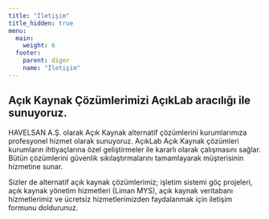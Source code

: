 ```yaml
---
title: "İletişim"
title_hidden: true
menu:
  main:
    weight: 6
  footer:
    parent: diger
    name: "İletişim"
---
```


<div class="row">
<div class="col-12 col-lg-6">
    <h2>Açık Kaynak Çözümlerimizi AçıkLab aracılığı ile sunuyoruz.</h2>
    <p>
        HAVELSAN A.Ş. olarak Açık Kaynak alternatif çözümlerini kurumlarımıza profesyonel hizmet olarak sunuyoruz.
AçıkLab Açık Kaynak çözümleri kurumların ihtiyaçlarına özel geliştirmeler ile kararlı olarak çalışmasını sağlar. Bütün çözümlerini güvenlik sıkılaştırmalarını tamamlayarak müşterisinin hizmetine sunar.
    </p>
    <p>
        Sizler de alternatif açık kaynak çözümlerimiz; işletim sistemi göç projeleri, açık kaynak yönetim hizmetleri (Liman MYS), açık kaynak veritabanı hizmetlerimiz ve ücretsiz hizmetlerimizden faydalanmak için iletişim formunu doldurunuz.
    </p>
</div>
<div class="col-12 col-lg-6">
<div class="container" id="ff-compose"></div>
<script type="text/javascript">
function callback() {
    convert();
    const render = formFacade.render;
    formFacade.render = function() {
        render.apply(this, arguments);
        convert();
    }
}
function convert() {
    $("#ff-compose .ff-item").each(function(_, el) {
        const text = $(el).find("label").clone()
            .children()
            .remove()
            .end()
            .text().trim();
        $(el).find("input,textarea").attr("placeholder", text);
        $(el).find("input,textarea").after("<hr />");
    });
}
</script>
<script async defer src="https://formfacade.com/include/105559820038815642759/form/1FAIpQLSc8ESawlk8mXGjIaq_R23ueu5ARs0Q6TZJR62OFGpYE8I6xyg/bootstrap.js?div=ff-compose&callback=callback"></script>
</div>
</div>
